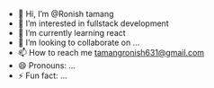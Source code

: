 - 👋 Hi, I’m @Ronish tamang
- 👀 I’m interested in fullstack development
- 🌱 I’m currently learning react
- 💞️ I’m looking to collaborate on ...
- 📫 How to reach me tamangronish631@gmail.com
- 😄 Pronouns: ...
- ⚡ Fun fact: ...

<!---
hacker444-coder/hacker444-coder is a ✨ special ✨ repository because its `README.md` (this file) appears on your GitHub profile.
You can click the Preview link to take a look at your changes.
--->
